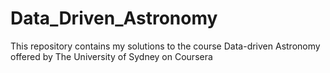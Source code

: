 # Data_Driven_Astronomy
This repository contains my solutions to the course Data-driven Astronomy offered by The University of Sydney on Coursera
